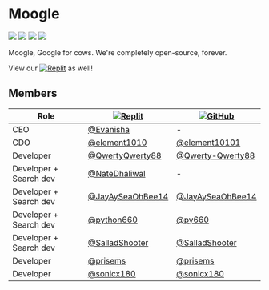 # Moogle
[![](https://img.shields.io/badge/applications-4-green)](https://github.com/orgs/moogle-devs/repositories)
[![](https://img.shields.io/badge/members-6-green)](https://github.com/orgs/moogle-devs/people)
[![](https://img.shields.io/badge/projects-3-green)](https://github.com/orgs/moogle-devs/projects)
[![](https://img.shields.io/badge/teams-3-green)](https://github.com/orgs/moogle-devs/teams)

Moogle, Google for cows. We're completely open-source, forever.

View our [![Replit](https://img.shields.io/badge/Replit-white?logo=replit)](https://replit.com/@m00gle) as well!

## Members
|Role|[![Replit](https://img.shields.io/badge/Replit-black?logo=replit)](https://replit.com)|[![GitHub](https://img.shields.io/badge/GitHub-black?logo=github)](https://github.com/)|
|---|---|---|
|CEO|[@Evanisha](https://replit.com/@Evanisha)|-|
|CDO|[@element1010](https://replit.com/@element1010)|[@element10101](https://github.com/element10101)|
|Developer|[@QwertyQwerty88](https://replit.com/@QwertyQwerty88)|[@Qwerty-Qwerty88](https://github.com/Qwerty-Qwerty88)|
|Developer + Search dev|[@NateDhaliwal](https://replit.com/@NateDhaliwal)|-|
|Developer + Search dev|[@JayAySeaOhBee14](https://replit.com/@JayAySeaOhBee14)|[@JayAySeaOhBee14](https://github.com/JayAySeaOhBee14)|
|Developer + Search dev|[@python660](https://replit.com/@python660)|[@py660](https://github.com/py660)|
|Developer + Search dev|[@SalladShooter](https://replit.com/@SalladShooter)|[@SalladShooter](https://github.com/SalladShooter)|
|Developer|[@prisems](https://replit.com/@prisems)|[@prisems](https://github.com/prisems)|
|Developer|[@sonicx180](https://replit.com/@sonicx180)|[@sonicx180](https://github.com/sonicx180)|
